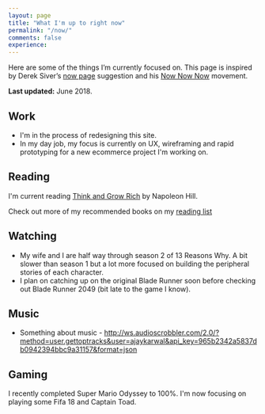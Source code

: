 ```yaml
---
layout: page
title: "What I'm up to right now"
permalink: "/now/"
comments: false
experience: 
---
```


Here are some of the things I’m currently focused on. This page is inspired by Derek Siver’s [now page](http://sivers.org/now) suggestion and his [Now Now Now](http://nownownow.com/) movement.

**Last updated:** June 2018.

## Work
- I'm in the process of redesigning this site.
- In my day job, my focus is currently on UX, wireframing and rapid prototyping for a new ecommerce project I'm working on.

## Reading
I'm current reading [Think and Grow Rich](#) by Napoleon Hill.

Check out more of my recommended books on my [reading list](/reading-list/)

## Watching
- My wife and I are half way through season 2 of 13 Reasons Why. A bit slower than season 1 but a lot more focused on building the peripheral stories of each character.
- I plan on catching up on the original Blade Runner soon before checking out Blade Runner 2049 (bit late to the game I know).

## Music
- Something about music - http://ws.audioscrobbler.com/2.0/?method=user.gettoptracks&user=ajaykarwal&api_key=965b2342a5837db0942394bbc9a31157&format=json

## Gaming
I recently completed Super Mario Odyssey to 100%. I'm now focusing on playing some Fifa 18 and Captain Toad.